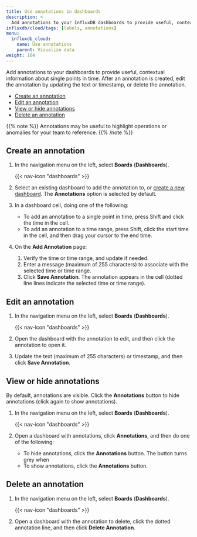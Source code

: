```yaml
---
title: Use annotations in dashboards
description: >
  Add annotations to your InfluxDB dashboards to provide useful, contextual information about single points in time.
influxdb/cloud/tags: [labels, annotations]
menu:
  influxdb_cloud:
    name: Use annotations
    parent: Visualize data
weight: 104
---
```


Add annotations to your dashboards to provide useful, contextual information about single points in time. After an annotation is created, edit the annotation by updating the text or timestamp, or delete the annotation.

- [Create an annotation](#create-an-annotation)
- [Edit an annotation](#edit-an-annotation)
- [View or hide annotations](#view-or-hide-annotations)
- [Delete an annotation](#delete-an-annotation)

{{% note %}}
Annotations may be useful to highlight operations or anomalies for your team to reference.
{{% /note %}}

<!-- {{< youtube 5NEplCesNAc >}} --->

## Create an annotation

1. In the navigation menu on the left, select **Boards** (**Dashboards**).

    {{< nav-icon "dashboards" >}}

2. Select an existing dashboard to add the annotation to, or [create a new dashboard](/influxdb/cloud/visualize-data/dashboards/create-dashboard/). The **Annotations** option is selected by default.
4. In a dashboard cell, doing one of the following:

   - To add an annotation to a single point in time, press Shift and click the time in the cell.
   - To add an annotation to a time range, press Shift, click the start time in the cell, and then drag your cursor to the end time.
5. On the **Add Annotation** page:

   1. Verify the time or time range, and update if needed.
   2. Enter a message (maximum of 255 characters) to associate with the selected time or time range.
   3. Click **Save Annotation**. The annotation appears in the cell (dotted line lines indicate the selected time or time range).

## Edit an annotation

1.  In the navigation menu on the left, select **Boards** (**Dashboards**).

    {{< nav-icon "dashboards" >}}

2. Open the dashboard with the annotation to edit, and then click the annotation to open it.
3. Update the text (maximum of 255 characters) or timestamp, and then click **Save Annotation**.

## View or hide annotations

By default, annotations are visible.
Click the **Annotations** button to hide annotations (click again to show annotations).

1.  In the navigation menu on the left, select **Boards** (**Dashboards**).

    {{< nav-icon "dashboards" >}}

2. Open a dashboard with annotations, click **Annotations**, and then do one of the following:
   - To hide annotations, click the **Annotations** button. The button turns grey when 
   - To show annotations, click the **Annotations** button. 

## Delete an annotation

1.  In the navigation menu on the left, select **Boards** (**Dashboards**).

    {{< nav-icon "dashboards" >}}
2. Open a dashboard with the annotation to delete, click the dotted annotation line, and then click **Delete Annotation**.
